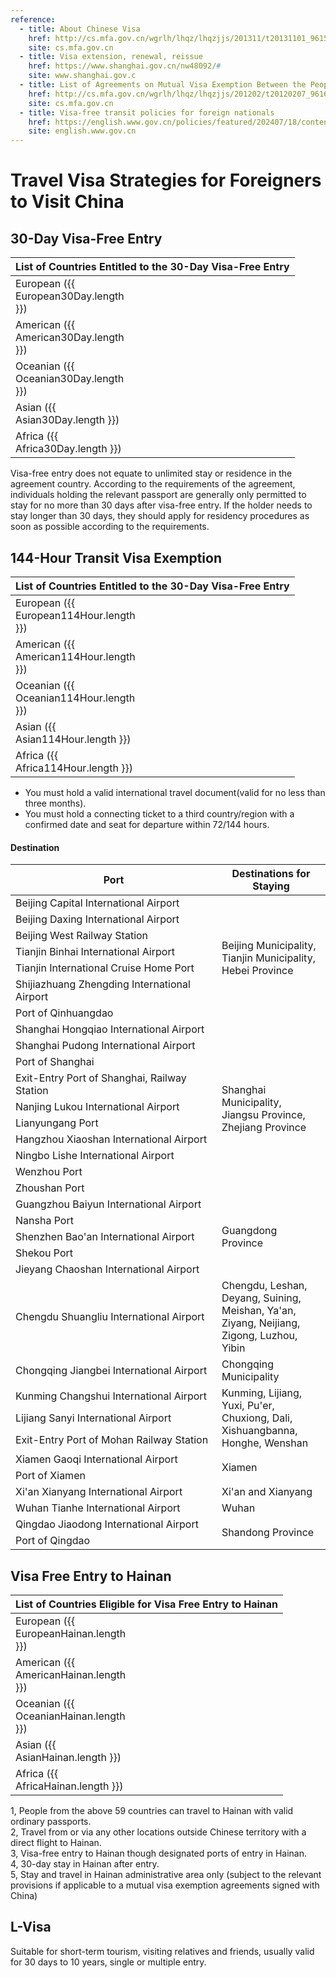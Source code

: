 ```yaml
---
reference:
  - title: About Chinese Visa
    href: http://cs.mfa.gov.cn/wgrlh/lhqz/lhqzjjs/201311/t20131101_961583.shtml
    site: cs.mfa.gov.cn
  - title: Visa extension, renewal, reissue
    href: https://www.shanghai.gov.cn/nw48092/#
    site: www.shanghai.gov.c
  - title: List of Agreements on Mutual Visa Exemption Between the People’s Republic of China and Foreign Countries
    href: http://cs.mfa.gov.cn/wgrlh/lhqz/lhqzjjs/201202/t20120207_961630.shtml
    site: cs.mfa.gov.cn
  - title: Visa-free transit policies for foreign nationals
    href: https://english.www.gov.cn/policies/featured/202407/18/content_WS6687f148c6d0868f4e8e8eaf.html
    site: english.www.gov.cn
---
```


<script setup>
import { ref, computed } from 'vue'
import { visaFreeCountries } from './visa';

const European114Hour = computed(() => visaFreeCountries.filter(c => c.continent === 'European' && c.h114));
const European30Day = computed(() => visaFreeCountries.filter(c => c.continent === 'European' && c.d30));
const EuropeanHainan = computed(() => visaFreeCountries.filter(c => c.continent === 'European' && c.hainan));
const American114Hour = computed(() => visaFreeCountries.filter(c => c.continent === 'American' && c.h114));
const American30Day = computed(() => visaFreeCountries.filter(c => c.continent === 'American' && c.d30));
const AmericanHainan = computed(() => visaFreeCountries.filter(c => c.continent === 'American' && c.hainan));
const Oceanian114Hour = computed(() => visaFreeCountries.filter(c => c.continent === 'Oceanian' && c.h114));
const Oceanian30Day = computed(() => visaFreeCountries.filter(c => c.continent === 'Oceanian' && c.d30));
const OceanianHainan = computed(() => visaFreeCountries.filter(c => c.continent === 'Oceanian' && c.hainan));
const Asian114Hour = computed(() => visaFreeCountries.filter(c => c.continent === 'Asian' && c.h114));
const Asian30Day = computed(() => visaFreeCountries.filter(c => c.continent === 'Asian' && c.d30));
const AsianHainan = computed(() => visaFreeCountries.filter(c => c.continent === 'Asian' && c.hainan));
const Africa114Hour = computed(() => visaFreeCountries.filter(c => c.continent === 'Africa' && c.h114));
const Africa30Day = computed(() => visaFreeCountries.filter(c => c.continent === 'Africa' && c.d30));
const AfricaHainan = computed(() => visaFreeCountries.filter(c => c.continent === 'Africa' && c.hainan));
</script>

# Travel Visa Strategies for Foreigners to Visit China

## 30-Day Visa-Free Entry

<table>
  <colgroup>
    <col width="130" />
  </colgroup>
  <thead>
    <tr>
      <th colspan="2">List of Countries Entitled to the 30-Day Visa-Free Entry</th>
    </tr>
  </thead>
  <tbody>
    <tr>
      <td>European ({{ European30Day.length }})</td>
      <td><template v-for="(country, i) in European30Day" :key="country.name">{{ country.name }}{{ i !== European30Day.length - 1 ? ', ' : '' }}</template></td>
    </tr>
    <tr>
      <td>American ({{ American30Day.length }})</td>
      <td><template v-for="(country, i) in American30Day" :key="country.name">{{ country.name }}{{ i !== American30Day.length - 1 ? ', ' : '' }}</template></td>
    </tr>
    <tr>
      <td>Oceanian ({{ Oceanian30Day.length }})</td>
      <td><template v-for="(country, i) in Oceanian30Day" :key="country.name">{{ country.name }}{{ i !== Oceanian30Day.length - 1 ? ', ' : '' }}</template></td>
    </tr>
    <tr>
      <td>Asian ({{ Asian30Day.length }})</td>
      <td><template v-for="(country, i) in Asian30Day" :key="country.name">{{ country.name }}{{ i !== Asian30Day.length - 1 ? ', ' : '' }}</template></td>
    </tr>
    <tr>
      <td>Africa ({{ Africa30Day.length }})</td>
      <td><template v-for="(country, i) in Africa30Day" :key="country.name">{{ country.name }}{{ i !== Africa30Day.length - 1 ? ', ' : '' }}</template></td>
    </tr>
  </tbody>
</table>

Visa-free entry does not equate to unlimited stay or residence in the agreement country. According to the requirements of the agreement, individuals holding the relevant passport are generally only permitted to stay for no more than 30 days after visa-free entry. If the holder needs to stay longer than 30 days, they should apply for residency procedures as soon as possible according to the requirements.

## 144-Hour Transit Visa Exemption

<table>
  <colgroup>
    <col width="130" />
  </colgroup>
  <thead>
    <tr>
      <th colspan="2">List of Countries Entitled to the 30-Day Visa-Free Entry</th>
    </tr>
  </thead>
  <tbody>
    <tr>
      <td>European ({{ European114Hour.length }})</td>
      <td><template v-for="(country, i) in European114Hour" :key="country.name">{{ country.name }}{{ i !== European114Hour.length - 1 ? ', ' : '' }}</template></td>
    </tr>
    <tr>
      <td>American ({{ American114Hour.length }})</td>
      <td><template v-for="(country, i) in American114Hour" :key="country.name">{{ country.name }}{{ i !== American114Hour.length - 1 ? ', ' : '' }}</template></td>
    </tr>
    <tr>
      <td>Oceanian ({{ Oceanian114Hour.length }})</td>
      <td><template v-for="(country, i) in Oceanian114Hour" :key="country.name">{{ country.name }}{{ i !== Oceanian114Hour.length - 1 ? ', ' : '' }}</template></td>
    </tr>
    <tr>
      <td>Asian ({{ Asian114Hour.length }})</td>
      <td><template v-for="(country, i) in Asian114Hour" :key="country.name">{{ country.name }}{{ i !== Asian114Hour.length - 1 ? ', ' : '' }}</template></td>
    </tr>
    <tr>
      <td>Africa ({{ Africa114Hour.length }})</td>
      <td><template v-for="(country, i) in Africa114Hour" :key="country.name">{{ country.name }}{{ i !== Africa114Hour.length - 1 ? ', ' : '' }}</template></td>
    </tr>
  </tbody>
</table>

- You must hold a valid international travel document(valid for no less than three months).
- You must hold a connecting ticket to a third country/region with a confirmed date and seat for departure within 72/144 hours.

<!-- ### 72-Hour Visa-Free Transit

<table>
  <thead>
    <tr>
      <th>Port</th>
      <th>Destinations for Staying</th>
    </tr>
  </thead>
  <tbody>
    <tr>
      <td>Changsha Huanghua International Airport</td>
      <td>Hunan Province</td>
    </tr>
    <tr>
      <td>Harbin Taiping International Airport</td>
      <td>Harbin</td>
    </tr>
    <tr>
      <td>Guilin Liangjiang International Airport</td>
      <td>Guilin</td>
    </tr>
    <tr>
      <td>Beihai Port</td>
      <td>Beihai</td>
    </tr>
  </tbody>
</table> -->

#### Destination

<table>
  <colgroup>
    <col width="330" />
    <col />
  </colgroup>
  <thead>
    <tr>
      <th>Port</th>
      <th>Destinations for Staying</th>
    </tr>
  </thead>
  <tbody>
    <tr>
      <td>Beijing Capital International Airport</td>
      <td rowspan="7">Beijing Municipality, Tianjin Municipality, Hebei Province</td>
    </tr>
    <tr>
      <td>Beijing Daxing International Airport</td>
    </tr>
    <tr>
      <td>Beijing West Railway Station</td>
    </tr>
    <tr>
      <td>Tianjin Binhai International Airport</td>
    </tr>
    <tr>
      <td>Tianjin International Cruise Home Port</td>
    </tr>
    <tr>
      <td>Shijiazhuang Zhengding International Airport</td>
    </tr>
    <tr>
      <td>Port of Qinhuangdao</td>
    </tr>
    <tr>
      <td>Shanghai Hongqiao International Airport</td>
      <td rowspan="10">Shanghai Municipality, Jiangsu Province, Zhejiang Province</td>
    </tr>
    <tr><td>Shanghai Pudong International Airport</td></tr>
    <tr><td>Port of Shanghai</td></tr>
    <tr><td>Exit-Entry Port of Shanghai, Railway Station</td></tr>
    <tr>
      <td>Nanjing Lukou International Airport</td>
    </tr>
    <tr>
      <td>Lianyungang Port</td>
    </tr>
    <tr>
      <td>Hangzhou Xiaoshan International Airport</td>
    </tr>
    <tr>
      <td>Ningbo Lishe International Airport</td>
    </tr>
    <tr><td>Wenzhou Port</td></tr>
    <tr><td>Zhoushan Port</td></tr>
    <tr>
      <td>Guangzhou Baiyun International Airport</td>
      <td rowspan="5">Guangdong Province</td>
    </tr>
    <tr><td>Nansha Port</td></tr>
    <tr>
      <td>Shenzhen Bao'an International Airport</td>
    </tr>
    <tr><td>Shekou Port</td></tr>
    <tr>
      <td>Jieyang Chaoshan International Airport</td>
    </tr>
    <tr>
      <td>Chengdu Shuangliu International Airport</td>
      <td>Chengdu, Leshan, Deyang, Suining, Meishan, Ya'an, Ziyang, Neijiang, Zigong, Luzhou, Yibin</td>
    </tr>
    <tr>
      <td>Chongqing Jiangbei International Airport</td>
      <td>Chongqing Municipality</td>
    </tr>
    <tr>
      <td>Kunming Changshui International Airport</td>
      <td rowspan="3">Kunming, Lijiang, Yuxi, Pu'er, Chuxiong, Dali, Xishuangbanna, Honghe, Wenshan</td>
    </tr>
    <tr>
      <td>Lijiang Sanyi International Airport</td>
    </tr>
    <tr>
      <td>Exit-Entry Port of Mohan Railway Station</td>
    </tr>
    <tr>
      <td>Xiamen Gaoqi International Airport</td>
      <td rowspan="2">Xiamen</td>
    </tr>
    <tr><td>Port of Xiamen</td></tr>
    <tr>
      <td>Xi'an Xianyang International Airport</td>
      <td>Xi'an and Xianyang</td>
    </tr>
    <tr>
      <td>Wuhan Tianhe International Airport</td>
      <td>Wuhan</td>
    </tr>
    <tr>
      <td>Qingdao Jiaodong International Airport</td>
      <td rowspan="2">Shandong Province</td>
    </tr>
    <tr><td>Port of Qingdao</td></tr>
  </tbody>
</table>

## Visa Free Entry to Hainan

<table>
  <colgroup>
    <col width="130" />
  </colgroup>
  <thead>
    <tr>
      <th colspan="2">List of Countries Eligible for Visa Free Entry to Hainan</th>
    </tr>
  </thead>
  <tbody>
    <tr>
      <td>European ({{ EuropeanHainan.length }})</td>
      <td><template v-for="(country, i) in EuropeanHainan" :key="country.name">{{ country.name }}{{ i !== EuropeanHainan.length - 1 ? ', ' : '' }}</template></td>
    </tr>
    <tr>
      <td>American ({{ AmericanHainan.length }})</td>
      <td><template v-for="(country, i) in AmericanHainan" :key="country.name">{{ country.name }}{{ i !== AmericanHainan.length - 1 ? ', ' : '' }}</template></td>
    </tr>
    <tr>
      <td>Oceanian ({{ OceanianHainan.length }})</td>
      <td><template v-for="(country, i) in OceanianHainan" :key="country.name">{{ country.name }}{{ i !== OceanianHainan.length - 1 ? ', ' : '' }}</template></td>
    </tr>
    <tr>
      <td>Asian ({{ AsianHainan.length }})</td>
      <td><template v-for="(country, i) in AsianHainan" :key="country.name">{{ country.name }}{{ i !== AsianHainan.length - 1 ? ', ' : '' }}</template></td>
    </tr>
    <tr>
      <td>Africa ({{ AfricaHainan.length }})</td>
      <td><template v-for="(country, i) in AfricaHainan" :key="country.name">{{ country.name }}{{ i !== AfricaHainan.length - 1 ? ', ' : '' }}</template></td>
    </tr>
  </tbody>
</table>

1, People from the above 59 countries can travel to Hainan with valid ordinary passports.<br/>
2, Travel from or via any other locations outside Chinese territory with a direct flight to Hainan.<br/>
3, Visa-free entry to Hainan though designated ports of entry in Hainan.<br/>
4, 30-day stay in Hainan after entry.<br/>
5, Stay and travel in Hainan administrative area only (subject to the relevant provisions if applicable to a mutual visa exemption agreements signed with China)

## L-Visa

Suitable for short-term tourism, visiting relatives and friends, usually valid for 30 days to 10 years, single or multiple entry.